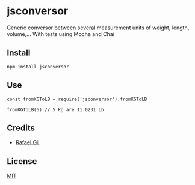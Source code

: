 # jsconversor

Generic conversor between several measurement units of weight, length, volume,...
With tests using Mocha and Chai

## Install

```
npm install jsconversor
```

## Use

```
const fromKGToLB = require('jsconversor').fromKGToLB

fromKGToLB(5) // 5 Kg are 11.0231 Lb
```

## Credits

- [Rafael Gil](https://github.com/rgilpast)

## License

[MIT](https://opensource.org/licenses/MIT)


